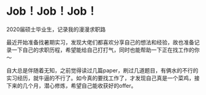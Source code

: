 # Job！Job！Job！

2020届硕士毕业生，记录我的漫漫求职路

最近开始准备找暑期实习，发现大佬们都喜欢分享自己的想法和经验，故也准备记录一下自己的求职历程，希望能给自己打打气，同时也能帮助一下正在找工作的你～

自大总是伴随着无知，之前觉得读过几篇paper，刷过几道题目，有俩水的不行的实习经历，就牛逼的不行了。如今真的要找工作了，才发现自己真是一个菜鸡，接下来的几个月，潜心修炼，希望自己能收获好的offer。
